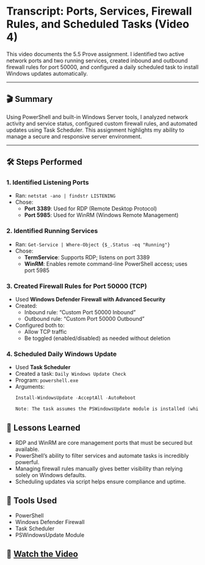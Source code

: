 # Transcript: Ports, Services, Firewall Rules, and Scheduled Tasks (Video 4)

This video documents the 5.5 Prove assignment. I identified two active network ports and two running services, created inbound and outbound firewall rules for port 50000, and configured a daily scheduled task to install Windows updates automatically.

---

## 🎬 Summary

Using PowerShell and built-in Windows Server tools, I analyzed network activity and service status, configured custom firewall rules, and automated updates using Task Scheduler. This assignment highlights my ability to manage a secure and responsive server environment.

---

## 🛠️ Steps Performed

### 1. Identified Listening Ports
- Ran: `netstat -ano | findstr LISTENING`
- Chose:
  - **Port 3389**: Used for RDP (Remote Desktop Protocol)
  - **Port 5985**: Used for WinRM (Windows Remote Management)

### 2. Identified Running Services
- Ran: `Get-Service | Where-Object {$_.Status -eq "Running"}`
- Chose:
  - **TermService**: Supports RDP; listens on port 3389
  - **WinRM**: Enables remote command-line PowerShell access; uses port 5985

### 3. Created Firewall Rules for Port 50000 (TCP)
- Used **Windows Defender Firewall with Advanced Security**
- Created:
  - Inbound rule: “Custom Port 50000 Inbound”
  - Outbound rule: “Custom Port 50000 Outbound”
- Configured both to:
  - Allow TCP traffic
  - Be toggled (enabled/disabled) as needed without deletion

### 4. Scheduled Daily Windows Update
- Used **Task Scheduler**
- Created a task: `Daily Windows Update Check`
- Program: `powershell.exe`
- Arguments:
  ```powershell
  Install-WindowsUpdate -AcceptAll -AutoReboot
  
  Note: The task assumes the PSWindowsUpdate module is installed (which I confirmed)

## 🧠 Lessons Learned
- RDP and WinRM are core management ports that must be secured but available.
- PowerShell’s ability to filter services and automate tasks is incredibly powerful.
- Managing firewall rules manually gives better visibility than relying solely on Windows defaults.
- Scheduling updates via script helps ensure compliance and uptime.

## 🧰 Tools Used
- PowerShell
- Windows Defender Firewall
- Task Scheduler
- PSWindowsUpdate Module

## 🔗 [Watch the Video](https://youtu.be/ayMa6rTkbJ0)